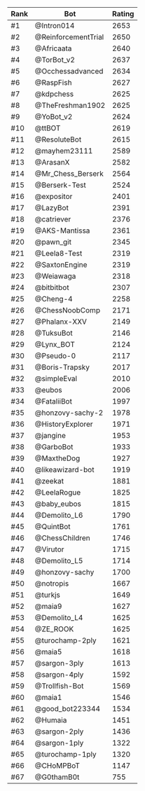 Rank|Bot|Rating
---|---|---
#1|@Intron014|2653
#2|@ReinforcementTrial|2650
#3|@Africaata|2640
#4|@TorBot_v2|2637
#5|@Occhessadvanced|2634
#6|@RaspFish|2627
#7|@kdpchess|2625
#8|@TheFreshman1902|2625
#9|@YoBot_v2|2624
#10|@ttBOT|2619
#11|@ResoluteBot|2615
#12|@mayhem23111|2589
#13|@ArasanX|2582
#14|@Mr_Chess_Berserk|2564
#15|@Berserk-Test|2524
#16|@expositor|2401
#17|@LazyBot|2391
#18|@catriever|2376
#19|@AKS-Mantissa|2361
#20|@pawn_git|2345
#21|@Leela8-Test|2319
#22|@SaxtonEngine|2319
#23|@Weiawaga|2318
#24|@bitbitbot|2307
#25|@Cheng-4|2258
#26|@ChessNoobComp|2171
#27|@Phalanx-XXV|2149
#28|@TuksuBot|2146
#29|@Lynx_BOT|2124
#30|@Pseudo-0|2117
#31|@Boris-Trapsky|2017
#32|@simpleEval|2010
#33|@eubos|2006
#34|@FataliiBot|1997
#35|@honzovy-sachy-2|1978
#36|@HistoryExplorer|1971
#37|@jangine|1953
#38|@GarboBot|1933
#39|@MaxtheDog|1927
#40|@likeawizard-bot|1919
#41|@zeekat|1881
#42|@LeelaRogue|1825
#43|@baby_eubos|1815
#44|@Demolito_L6|1790
#45|@QuintBot|1761
#46|@ChessChildren|1746
#47|@Virutor|1715
#48|@Demolito_L5|1714
#49|@honzovy-sachy|1700
#50|@notropis|1667
#51|@turkjs|1649
#52|@maia9|1627
#53|@Demolito_L4|1625
#54|@ZE_ROOK|1625
#55|@turochamp-2ply|1621
#56|@maia5|1618
#57|@sargon-3ply|1613
#58|@sargon-4ply|1592
#59|@Trollfish-Bot|1569
#60|@maia1|1546
#61|@good_bot223344|1534
#62|@Humaia|1451
#63|@sargon-2ply|1436
#64|@sargon-1ply|1322
#65|@turochamp-1ply|1320
#66|@CHoMPBoT|1147
#67|@G0thamB0t|755
